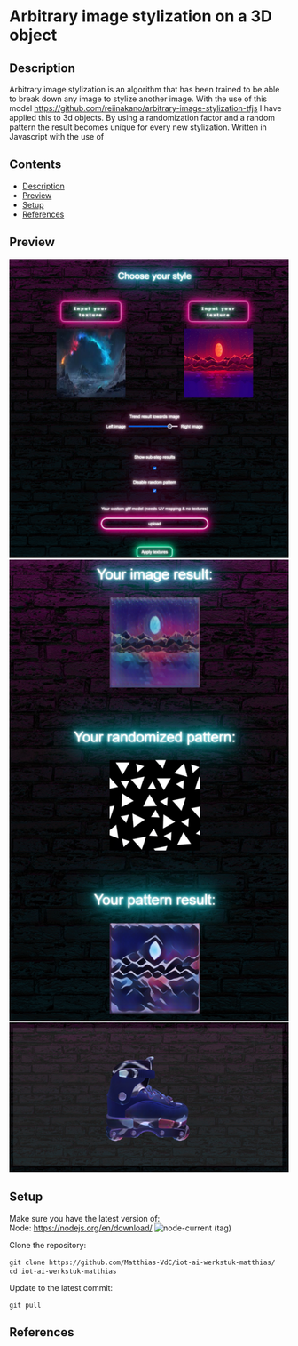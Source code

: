 # Arbitrary image stylization on a 3D object
<!----><a name="description"></a>
## Description
Arbitrary image stylization is an algorithm that has been trained to be able to break down any image to stylize another image. With the use of this model https://github.com/reiinakano/arbitrary-image-stylization-tfjs I have applied this to 3d objects. By using a randomization factor and a random pattern the result becomes unique for every new stylization.
Written in Javascript with the use of 

## Contents
* [Description](#description)
* [Preview](#preview)
* [Setup](#setup)
* [References](#references)


<!----><a name="preview"></a>
## Preview
<div style="text-align:center">
 <img src="https://github.com/Matthias-VdC/iot-ai-werkstuk-matthias/blob/main/assets/preview/demo1.png?raw=true" alt="preview 1">
 <img src="https://github.com/Matthias-VdC/iot-ai-werkstuk-matthias/blob/main/assets/preview/demo2.png?raw=true" alt="preview 2">
 <img src="https://github.com/Matthias-VdC/iot-ai-werkstuk-matthias/blob/main/assets/preview/demo3.png?raw=true" alt="preview 3">
</div>
  
<!----><a name="setup"></a>
## Setup

Make sure you have the latest version of:
<br>
Node: https://nodejs.org/en/download/ ![node-current (tag)](https://img.shields.io/node/v/latest/latest)

Clone the repository:
```dircolors
git clone https://github.com/Matthias-VdC/iot-ai-werkstuk-matthias/
cd iot-ai-werkstuk-matthias
```

Update to the latest commit:
```dircolors
git pull
```

<!----><a name="references"></a>
## References
